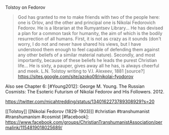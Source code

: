 Tolstoy on Fedorov

> God has granted to me to make friends with two of the people here: one is Orlov, and the other and principal one is Nikolai Fedorovich Fedorov. He is a librarian at the Rumyantsev Library... He has devised a plan for a common task for humanity, the aim of which is the bodily resurrection of all humans. First, it is not as crazy as it sounds (don't worry, I do not and never have shared his views, but I have understood them enough to feel capable of defending them against any other beliefs of a similar material nature). Secondly, and most importantly, because of these beliefs he leads the purest Christian life... He is sixty, a pauper, gives away all he has, is always cheerful and meek.
> L.N. Tolstoy writing to V.I. Alexeev, 1881
> [source?]
> https://sites.google.com/site/azoko09/nikolai-fyodorov

Also see Chapter 6: [#Young2012]: George M. Young. The Russian Cosmists: The Esoteric Futurism of Nikolai Fedorov and His Followers. 2012.

https://twitter.com/micahtredding/status/1340162273789308929?s=20

[[Tolstoy]] [[Nikolai Fedorov (1829-1903)]] #christian #transhumanist #transhumanism #cosmist
[#facebook]: https://www.facebook.com/groups/ChristianTranshumanistAssociation/permalink/1154819018025689/


